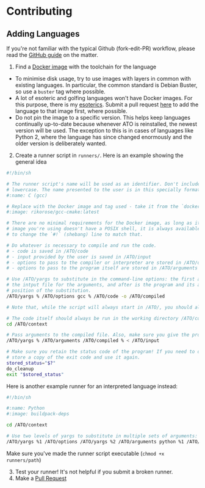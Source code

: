 # Contributing
## Adding Languages
If you're not familiar with the typical Github (fork-edit-PR) workflow, please read the [GitHub
guide](https://guides.github.com/introduction/flow/) on the matter.

1. Find a [Docker image](https://hub.docker.com) with the toolchain for the language
  - To minimise disk usage, try to use images with layers in common with existing languages. In particular, the common
  standard is Debian Buster, so use a `buster` tag where possible.
  - A lot of esoteric and golfing languages won't have Docker images. For this purpose, there is my
  [esoterics](https://hub.docker.com/r/pxeger/esoterics). Submit a pull request
  [here](https://github.com/pxeger/esoterics) to add the language to that image first, where possible.
  - Do not pin the image to a specific version. This helps keep languages continually up-to-date because whenever ATO
  is reinstalled, the newest version will be used. The exception to this is in cases of languages like Python 2, where
  the language has since changed enormously and the older version is deliberately wanted.
2. Create a runner script in `runners/`. Here is an example showing the general idea

```sh
#!/bin/sh

# The runner script's name will be used as an identifier. Don't include special characters or whitespace, and keep it
# lowercase. The name presented to the user is in this specially formatted line:
#:name: C (gcc)

# Replace with the Docker image and tag used - take it from the `docker pull` command provided on Docker Hub.
#:image: rikorose/gcc-cmake:latest

# There are no minimal requirements for the Docker image, as long as it doesn't contain a /ATO directory. If the Docker
# image you're using doesn't have a POSIX shell, it is always available as `/ATO/bash`. If you need to use it, make sure
# to change the `#!` (shebang) line to match that.

# Do whatever is necessary to compile and run the code.
# - code is saved in /ATO/code
# - input provided by the user is saved in /ATO/input
# - options to pass to the compiler or interpreter are stored in /ATO/options, null-terminated
# - options to pass to the program itself are stored in /ATO/arguments

# Use /ATO/yargs to substitute in the command-line options: the first argument is the replacement string, the second is
# the intput file for the arguments, and after is the program and its arguments. The replacement string indicates the
# position of the substitution.
/ATO/yargs % /ATO/options gcc % /ATO/code -o /ATO/compiled

# Note that, while the script will always start in /ATO/, you should always use absolute paths.

# The code itself should always be run in the working directory /ATO/context
cd /ATO/context

# Pass arguments to the compiled file. Also, make sure you give the program input from /ATO/input.
/ATO/yargs % /ATO/arguments /ATO/compiled % < /ATO/input

# Make sure you retain the status code of the program! If you need to do any cleanup for whatever reason, make sure to
# store a copy of the exit code and use it again.
stored_status="$?"
do_cleanup
exit "$stored_status"
```

Here is another example runner for an interpreted language instead:

```sh
#!/bin/sh

#:name: Python
#:image: buildpack-deps

cd /ATO/context

# Use two levels of yargs to substitute in multiple sets of arguments:
/ATO/yargs %1 /ATO/options /ATO/yargs %2 /ATO/arguments python %1 /ATO/code %2 < /ATO/input
```

Make sure you've made the runner script executable (`chmod +x runners/path`)

3. Test your runner! It's not helpful if you submit a broken runner.
4. Make a [Pull Request](https://github.com/attempt-this-online/attempt-this-online/pulls)
